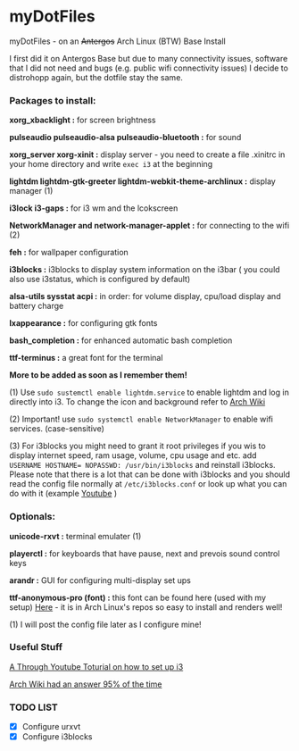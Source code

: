 # myDotFiles
myDotFiles - on an ~~Antergos~~ Arch Linux (BTW) Base Install

I first did it on Antergos Base but due to many connectivity issues, software that I did not need and bugs (e.g. public wifi connectivity issues) I decide to distrohopp again, but the dotfile stay the same.

### Packages to install:
 __xorg_xbacklight :__ for screen brightness
 
 __pulseaudio pulseaudio-alsa pulseaudio-bluetooth :__ for sound
 
 __xorg_server xorg-xinit :__ display server - you need to create a file .xinitrc  in your home directory and write `exec i3` at the beginning
 
 __lightdm lightdm-gtk-greeter lightdm-webkit-theme-archlinux :__ display manager (1) 
 
 __i3lock i3-gaps :__ for i3 wm and the lcokscreen
 
 __NetworkManager and network-manager-applet :__ for connecting to the wifi  (2) 
 
 __feh :__ for wallpaper configuration
 
 __i3blocks :__ i3blocks to display system information on the i3bar ( you could also use i3status, which is configured by default)
 
 __alsa-utils sysstat acpi :__ in order: for volume display, cpu/load display and battery charge
 
 __lxappearance :__ for configuring gtk fonts
 
 __bash_completion :__ for enhanced automatic bash completion
 
 __ttf-terminus :__ a great font for the terminal
 
 __More to be added as soon as I remember them!__
 
(1) Use `sudo sustemctl enable lightdm.service` to enable lightdm and log in directly into i3. 
To change the icon and background refer to [Arch Wiki](https://wiki.archlinux.org/index.php/LightDM#Changing_background_images/colors)

(2) Important! use `sudo systemctl enable NetworkManager` to enable wifi services. (case-sensitive)

(3) For i3blocks you might need to grant it root privileges if you wis to display internet speed, ram usage, volume, cpu usage and etc. add `USERNAME HOSTNAME= NOPASSWD: /usr/bin/i3blocks` and reinstall i3blocks.
Please note that there is a lot that can be done with i3blocks and you should read the config file normally at `/etc/i3blocks.conf` or look up what you can do with it (example [Youtube](https://www.youtube.com/watch?v=ARKIwOlazKI&t=2218s) ) 

### Optionals:
__unicode-rxvt :__ terminal emulater (1)

__playerctl :__ for keyboards that have pause, next and prevois sound control keys

__arandr :__ GUI for configuring multi-display set ups

__ttf-anonymous-pro (font) :__ this font can be found here (used with my setup) [Here](https://www.marksimonson.com/fonts/view/anonymous-pro) - it is in Arch Linux's repos so easy to install and renders well!

(1) I will post the config file later as I configure mine!

### Useful Stuff ###
[A Through Youtube Toturial on how to set up i3](https://www.youtube.com/watch?v=j1I63wGcvU4&list=RDQMLVYOkGX99sA&start_radio=1)

[Arch Wiki had an answer 95% of the time](https://wiki.archlinux.org/) 


### TODO LIST ###
- [X] Configure urxvt
- [X] Configure i3blocks
